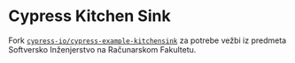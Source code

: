 # Cypress Kitchen Sink


Fork [`cypress-io/cypress-example-kitchensink`](https://github.com/cypress-io/cypress-example-kitchensink) za potrebe vežbi iz predmeta Softversko Inženjerstvo na Računarskom Fakultetu.
